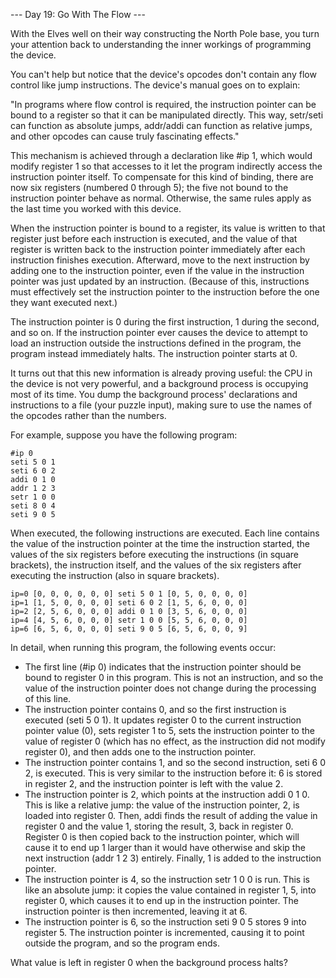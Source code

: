 --- Day 19: Go With The Flow ---

With the Elves well on their way constructing the North Pole base, you turn your attention back to understanding the inner workings of programming the device.

You can't help but notice that the device's opcodes don't contain any flow control like jump instructions. The device's manual goes on to explain:

"In programs where flow control is required, the instruction pointer can be bound to a register so that it can be manipulated directly. This way, setr/seti can function as absolute jumps, addr/addi can function as relative jumps, and other opcodes can cause truly fascinating effects."

This mechanism is achieved through a declaration like #ip 1, which would modify register 1 so that accesses to it let the program indirectly access the instruction pointer itself. To compensate for this kind of binding, there are now six registers (numbered 0 through 5); the five not bound to the instruction pointer behave as normal. Otherwise, the same rules apply as the last time you worked with this device.

When the instruction pointer is bound to a register, its value is written to that register just before each instruction is executed, and the value of that register is written back to the instruction pointer immediately after each instruction finishes execution. Afterward, move to the next instruction by adding one to the instruction pointer, even if the value in the instruction pointer was just updated by an instruction. (Because of this, instructions must effectively set the instruction pointer to the instruction before the one they want executed next.)

The instruction pointer is 0 during the first instruction, 1 during the second, and so on. If the instruction pointer ever causes the device to attempt to load an instruction outside the instructions defined in the program, the program instead immediately halts. The instruction pointer starts at 0.

It turns out that this new information is already proving useful: the CPU in the device is not very powerful, and a background process is occupying most of its time. You dump the background process' declarations and instructions to a file (your puzzle input), making sure to use the names of the opcodes rather than the numbers.

For example, suppose you have the following program:

```
#ip 0
seti 5 0 1
seti 6 0 2
addi 0 1 0
addr 1 2 3
setr 1 0 0
seti 8 0 4
seti 9 0 5
```

When executed, the following instructions are executed. Each line contains the value of the instruction pointer at the time the instruction started, the values of the six registers before executing the instructions (in square brackets), the instruction itself, and the values of the six registers after executing the instruction (also in square brackets).

```
ip=0 [0, 0, 0, 0, 0, 0] seti 5 0 1 [0, 5, 0, 0, 0, 0]
ip=1 [1, 5, 0, 0, 0, 0] seti 6 0 2 [1, 5, 6, 0, 0, 0]
ip=2 [2, 5, 6, 0, 0, 0] addi 0 1 0 [3, 5, 6, 0, 0, 0]
ip=4 [4, 5, 6, 0, 0, 0] setr 1 0 0 [5, 5, 6, 0, 0, 0]
ip=6 [6, 5, 6, 0, 0, 0] seti 9 0 5 [6, 5, 6, 0, 0, 9]
```

In detail, when running this program, the following events occur:

* The first line (#ip 0) indicates that the instruction pointer should be bound to register 0 in this program. This is not an instruction, and so the value of the instruction pointer does not change during the processing of this line.
* The instruction pointer contains 0, and so the first instruction is executed (seti 5 0 1). It updates register 0 to the current instruction pointer value (0), sets register 1 to 5, sets the instruction pointer to the value of register 0 (which has no effect, as the instruction did not modify register 0), and then adds one to the instruction pointer.
* The instruction pointer contains 1, and so the second instruction, seti 6 0 2, is executed. This is very similar to the instruction before it: 6 is stored in register 2, and the instruction pointer is left with the value 2.
* The instruction pointer is 2, which points at the instruction addi 0 1 0. This is like a relative jump: the value of the instruction pointer, 2, is loaded into register 0. Then, addi finds the result of adding the value in register 0 and the value 1, storing the result, 3, back in register 0. Register 0 is then copied back to the instruction pointer, which will cause it to end up 1 larger than it would have otherwise and skip the next instruction (addr 1 2 3) entirely. Finally, 1 is added to the instruction pointer.
* The instruction pointer is 4, so the instruction setr 1 0 0 is run. This is like an absolute jump: it copies the value contained in register 1, 5, into register 0, which causes it to end up in the instruction pointer. The instruction pointer is then incremented, leaving it at 6.
* The instruction pointer is 6, so the instruction seti 9 0 5 stores 9 into register 5. The instruction pointer is incremented, causing it to point outside the program, and so the program ends.

What value is left in register 0 when the background process halts?